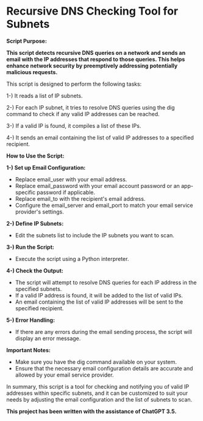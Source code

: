 # Recursive DNS Checking Tool for Subnets
**Script Purpose:**

**This script detects recursive DNS queries on a network and sends an email with the IP addresses that respond to those queries. This helps enhance network security by preemptively addressing potentially malicious requests.**

This script is designed to perform the following tasks:

1-) It reads a list of IP subnets.

2-) For each IP subnet, it tries to resolve DNS queries using the dig command to check if any valid IP addresses can be reached.

3-) If a valid IP is found, it compiles a list of these IPs.

4-) It sends an email containing the list of valid IP addresses to a specified recipient.

**How to Use the Script:**

**1-) Set up Email Configuration:**

- Replace email_user with your email address.
- Replace email_password with your email account password or an app-specific password if applicable.
- Replace email_to with the recipient's email address.
- Configure the email_server and email_port to match your email service provider's settings.

**2-) Define IP Subnets:**

- Edit the subnets list to include the IP subnets you want to scan.

**3-) Run the Script:**

- Execute the script using a Python interpreter.

**4-) Check the Output:**

- The script will attempt to resolve DNS queries for each IP address in the specified subnets.
- If a valid IP address is found, it will be added to the list of valid IPs.
- An email containing the list of valid IP addresses will be sent to the specified recipient.

**5-) Error Handling:**

- If there are any errors during the email sending process, the script will display an error message.

**Important Notes:**

- Make sure you have the dig command available on your system.
- Ensure that the necessary email configuration details are accurate and allowed by your email service provider.

In summary, this script is a tool for checking and notifying you of valid IP addresses within specific subnets, and it can be customized to suit your needs by adjusting the email configuration and the list of subnets to scan.

**This project has been written with the assistance of ChatGPT 3.5.**
